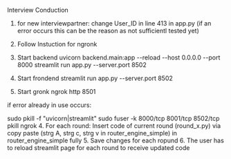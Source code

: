 Interview Conduction
1. for new interviewpartner: change User_ID in line 413 in app.py (if an error occurs this can be the reason as not sufficientl tested yet)
1. Follow Instuction for ngronk 
2. Start backend
uvicorn backend.main:app --reload --host 0.0.0.0 --port 8000
streamlit run app.py --server.port 8502
3. Start frondend
streamlit run app.py --server.port 8502

4. Start gronk
ngrok http 8501

if error already in use occurs: 

sudo pkill -f "uvicorn\|streamlit"
sudo fuser -k 8000/tcp 8001/tcp 8502/tcp
pkill ngrok
4. For each round: Insert code of current round (round_x.py) via copy paste (strg A, strg c, strg v in router_engine_simple) in router_engine_simple fully
5. Save changes for each ropund
6. The user has to reload streamlit page for each round to receive updated code

